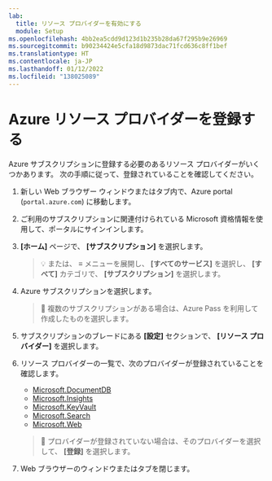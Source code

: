 ```yaml
---
lab:
  title: リソース プロバイダーを有効にする
  module: Setup
ms.openlocfilehash: 4bb2ea5cdd9d123d1b235b28da67f295b9e26969
ms.sourcegitcommit: b90234424e5cfa18d9873dac71fcd636c8ff1bef
ms.translationtype: HT
ms.contentlocale: ja-JP
ms.lasthandoff: 01/12/2022
ms.locfileid: "138025089"
---
```

# <a name="enable-azure-resource-providers"></a>Azure リソース プロバイダーを登録する

Azure サブスクリプションに登録する必要のあるリソース プロバイダーがいくつかあります。 次の手順に従って、登録されていることを確認してください。

1. 新しい Web ブラウザー ウィンドウまたはタブ内で、Azure portal (``portal.azure.com``) に移動します。

1. ご利用のサブスクリプションに関連付けられている Microsoft 資格情報を使用して、ポータルにサインインします。

1. **[ホーム]** ページで、 **[サブスクリプション]** を選択します。

    > &#128161; または、 **&#8801;** メニューを展開し、 **[すべてのサービス]** を選択し、 **[すべて]** カテゴリで、 **[サブスクリプション]** を選択します。

1. Azure サブスクリプションを選択します。

    > &#128221; 複数のサブスクリプションがある場合は、Azure Pass を利用して作成したものを選択します。

1. サブスクリプションのブレードにある **[設定]** セクションで、 **[リソース プロバイダー]** を選択します。

1. リソース プロバイダーの一覧で、次のプロバイダーが登録されていることを確認します。
    - [Microsoft.DocumentDB][docs.microsoft.com/azure/templates/microsoft.documentdb/databaseaccounts]
    - [Microsoft.Insights][docs.microsoft.com/azure/templates/microsoft.insights/components]
    - [Microsoft.KeyVault][docs.microsoft.com/azure/templates/microsoft.keyvault/vaults]
    - [Microsoft.Search][docs.microsoft.com/azure/templates/microsoft.search/searchservices]
    - [Microsoft.Web][docs.microsoft.com/azure/templates/microsoft.web/sites]

    > &#128221; プロバイダーが登録されていない場合は、そのプロバイダーを選択して、 **[登録]** を選択します。

1. Web ブラウザーのウィンドウまたはタブを閉じます。

[docs.microsoft.com/azure/templates/microsoft.documentdb/databaseaccounts]: https://docs.microsoft.com/azure/templates/microsoft.documentdb/databaseaccounts
[docs.microsoft.com/azure/templates/microsoft.insights/components]: https://docs.microsoft.com/azure/templates/microsoft.insights/components
[docs.microsoft.com/azure/templates/microsoft.keyvault/vaults]: https://docs.microsoft.com/azure/templates/microsoft.keyvault/vaults
[docs.microsoft.com/azure/templates/microsoft.search/searchservices]: https://docs.microsoft.com/azure/templates/microsoft.search/searchservices
[docs.microsoft.com/azure/templates/microsoft.web/sites]: https://docs.microsoft.com/azure/templates/microsoft.web/sites
